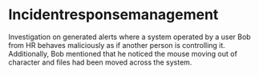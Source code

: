 # Incidentresponsemanagement
Investigation on generated alerts where a system operated by a user Bob from HR behaves maliciously as if another person is controlling it. Additionally, Bob mentioned that he noticed the mouse moving out of character and files had been moved across the system.

